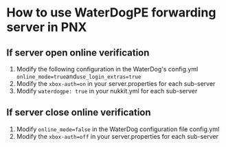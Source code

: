 # How to use WaterDogPE forwarding server in PNX

## If server open online verification

1. Modify the following configuration in the WaterDog's config.yml
`online_mode=true`and`use_login_extras=true`
2. Modify the `xbox-auth=on` in your server.properties for each sub-server
3. Modify `waterdogpe: true` in your nukkit.yml for each sub-server

## If server close online verification

1. Modify `online_mode=false` in the WaterDog configuration file config.yml
2. Modify the `xbox-auth=off` in your server.properties for each sub-server